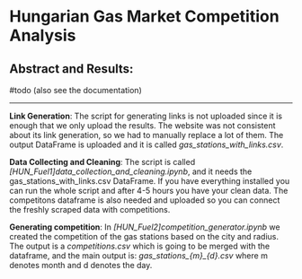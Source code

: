 # Hungarian Gas Market Competition Analysis

Abstract and Results:
---

#todo (also see the documentation)

---
**Link Generation**: The script for generating links is not uploaded since it is enough that we only upload the results. The website was not consistent about its link generation, so we had to manually replace a lot of them. The output DataFrame is uploaded and it is called *gas_stations_with_links.csv*.

**Data Collecting and Cleaning**: The script is called *[HUN_Fuel1]data_collection_and_cleaning.ipynb*, and it needs the gas_stations_with_links.csv DataFrame. If you have everything installed you can run the whole script and after 4-5 hours you have your clean data. The competitons dataframe is also needed and uploaded so you can connect the freshly scraped data with competitions.

**Generating competition**: In *[HUN_Fuel2]competition_generator.ipynb* we created the competition of the gas stations based on the city and radius. The output is a *competitions.csv* which is going to be merged with the dataframe, and the main output is: *gas_stations_{m}_{d}.csv* where m denotes month and d denotes the day.
